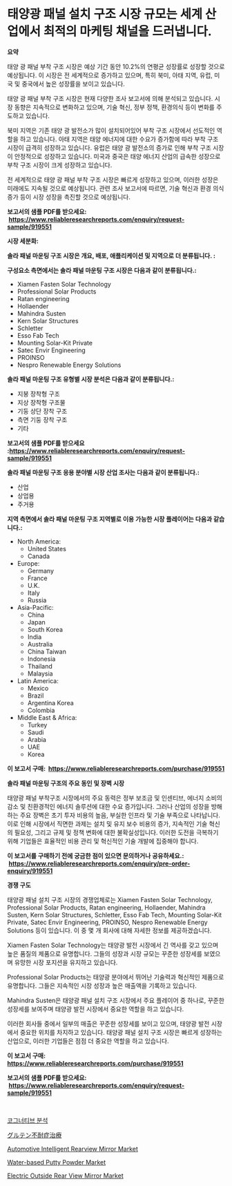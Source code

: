 <p><h1>태양광 패널 설치 구조 시장 규모는 세계 산업에서 최적의 마케팅 채널을 드러냅니다.</h1></p><p><strong>요약</strong></p>
<p><p>태양 광 패널 부착 구조 시장은 예상 기간 동안 10.2%의 연평균 성장률로 성장할 것으로 예상됩니다. 이 시장은 전 세계적으로 증가하고 있으며, 특히 북미, 아태 지역, 유럽, 미국 및 중국에서 높은 성장률을 보이고 있습니다. </p><p>태양 광 패널 부착 구조 시장은 현재 다양한 조사 보고서에 의해 분석되고 있습니다. 시장 동향은 지속적으로 변화하고 있으며, 기술 혁신, 정부 정책, 환경의식 등이 변화를 주도하고 있습니다. </p><p>북미 지역은 기존 태양 광 발전소가 많이 설치되어있어 부착 구조 시장에서 선도적인 역할을 하고 있습니다. 아태 지역은 태양 에너지에 대한 수요가 증가함에 따라 부착 구조 시장이 급격히 성장하고 있습니다. 유럽은 태양 광 발전소의 증가로 인해 부착 구조 시장이 안정적으로 성장하고 있습니다. 미국과 중국은 태양 에너지 산업의 급속한 성장으로 부착 구조 시장이 크게 성장하고 있습니다.</p><p>전 세계적으로 태양 광 패널 부착 구조 시장은 빠르게 성장하고 있으며, 이러한 성장은 미래에도 지속될 것으로 예상됩니다. 관련 조사 보고서에 따르면, 기술 혁신과 환경 의식 증가 등이 시장 성장을 촉진할 것으로 예상됩니다.</p></p>
<p><strong>보고서의 샘플 PDF를 받으세요: &nbsp;<a href="https://www.reliableresearchreports.com/enquiry/request-sample/919551">https://www.reliableresearchreports.com/enquiry/request-sample/919551</a></strong></p>
<p><strong>시장 세분화:</strong></p>
<p><strong> 솔라 패널 마운팅 구조 시장은 개요, 배포, 애플리케이션 및 지역으로 더 분류됩니다. :</strong></p>
<p><strong>구성요소 측면에서는 솔라 패널 마운팅 구조 시장은 다음과 같이 분류됩니다.:</strong></p>
<p><ul><li>Xiamen Fasten Solar Technology</li><li>Professional Solar Products</li><li>Ratan engineering</li><li>Hollaender</li><li>Mahindra Susten</li><li>Kern Solar Structures</li><li>Schletter</li><li>Esso Fab Tech</li><li>Mounting Solar-Kit Private</li><li>Satec Envir Engineering</li><li>PROINSO</li><li>Nespro Renewable Energy Solutions</li></ul></p>
<p><strong> 솔라 패널 마운팅 구조 유형별 시장 분석은 다음과 같이 분류됩니다.:</strong></p>
<p><ul><li>지붕 장착형 구조</li><li>지상 장착형 구조물</li><li>기둥 상단 장착 구조</li><li>측면 기둥 장착 구조</li><li>기타</li></ul></p>
<p><strong>보고서의 샘플 PDF를 받으세요 :<a href="https://www.reliableresearchreports.com/enquiry/request-sample/919551">https://www.reliableresearchreports.com/enquiry/request-sample/919551</a></strong></p>
<p><strong> 솔라 패널 마운팅 구조 응용 분야별 시장 산업 조사는 다음과 같이 분류됩니다.:</strong></p>
<p><ul><li>산업</li><li>상업용</li><li>주거용</li></ul></p>
<p><strong>지역 측면에서 솔라 패널 마운팅 구조 지역별로 이용 가능한 시장 플레이어는 다음과 같습니다.:</strong></p>
<p><ul>
    <li>
        North America:
        <ul>
            <li>United States</li>
            <li>Canada</li>
        </ul>
    </li>
    <li>
        Europe:
        <ul>
            <li>Germany</li>
            <li>France</li>
            <li>U.K.</li>
            <li>Italy</li>
            <li>Russia</li>
        </ul>
    </li>
    <li>
        Asia-Pacific:
        <ul>
            <li>China</li>
            <li>Japan</li>
            <li>South Korea</li>
            <li>India</li>
            <li>Australia</li>
            <li>China Taiwan</li>
            <li>Indonesia</li>
            <li>Thailand</li>
            <li>Malaysia</li>
        </ul>
    </li>
    <li>
        Latin America:
        <ul>
            <li>Mexico</li>
            <li>Brazil</li>
            <li>Argentina Korea</li>
            <li>Colombia</li>
        </ul>
    </li>
    <li>
        Middle East & Africa:
        <ul>
            <li>Turkey</li>
            <li>Saudi</li>
            <li>Arabia</li>
            <li>UAE</li>
            <li>Korea</li>
        </ul>
    </li>
    </ul></p>
<p><strong>이 보고서 구매: &nbsp;<a href="https://www.reliableresearchreports.com/purchase/919551">https://www.reliableresearchreports.com/purchase/919551</a></strong></p>
<p><strong>솔라 패널 마운팅 구조의 주요 동인 및 장벽 시장</strong></p>
<p><p>태양광 패널 부착구조 시장에서의 주요 동력은 정부 보조금 및 인센티브, 에너지 소비의 감소 및 친환경적인 에너지 솔루션에 대한 수요 증가입니다. 그러나 산업의 성장을 방해하는 주요 장벽은 초기 투자 비용의 높음, 부실한 인프라 및 기술 부족으로 나타납니다. 이로 인해 시장에서 직면한 과제는 설치 및 유지 보수 비용의 증가, 지속적인 기술 혁신의 필요성, 그리고 규제 및 정책 변화에 대한 불확실성입니다. 이러한 도전을 극복하기 위해 기업들은 효율적인 비용 관리 및 혁신적인 기술 개발에 집중해야 합니다.</p></p>
<p><strong>이 보고서를 구매하기 전에 궁금한 점이 있으면 문의하거나 공유하세요.: &nbsp;<a href="https://www.reliableresearchreports.com/enquiry/pre-order-enquiry/919551">https://www.reliableresearchreports.com/enquiry/pre-order-enquiry/919551</a></strong></p>
<p><strong>경쟁 구도</strong></p>
<p><p>태양광 패널 설치 구조 시장의 경쟁업체로는 Xiamen Fasten Solar Technology, Professional Solar Products, Ratan engineering, Hollaender, Mahindra Susten, Kern Solar Structures, Schletter, Esso Fab Tech, Mounting Solar-Kit Private, Satec Envir Engineering, PROINSO, Nespro Renewable Energy Solutions 등이 있습니다. 이 중 몇 개 회사에 대해 자세한 정보를 제공하겠습니다.</p><p>Xiamen Fasten Solar Technology는 태양광 발전 시장에서 긴 역사를 갖고 있으며 높은 품질의 제품으로 유명합니다. 그들의 성장과 시장 규모는 꾸준한 성장세를 보였으며 유망한 시장 포지션을 유지하고 있습니다.</p><p>Professional Solar Products는 태양광 분야에서 뛰어난 기술력과 혁신적인 제품으로 유명합니다. 그들은 지속적인 시장 성장과 높은 매출액을 기록하고 있습니다.</p><p>Mahindra Susten은 태양광 패널 설치 구조 시장에서 주요 플레이어 중 하나로, 꾸준한 성장세를 보여주며 태양광 발전 시장에서 중요한 역할을 하고 있습니다.</p><p>이러한 회사들 중에서 일부의 매출은 꾸준한 성장세를 보이고 있으며, 태양광 발전 시장에서 중요한 위치를 차지하고 있습니다. 태양광 패널 설치 구조 시장은 빠르게 성장하는 산업으로, 이러한 기업들은 점점 더 중요한 역할을 하고 있습니다.</p></p>
<p><strong>이 보고서 구매: &nbsp; <a href="https://www.reliableresearchreports.com/purchase/919551">https://www.reliableresearchreports.com/purchase/919551</a></strong></p>
<p><strong>보고서의 샘플 PDF를 받으세요: &nbsp;<a href="https://www.reliableresearchreports.com/enquiry/request-sample/919551">https://www.reliableresearchreports.com/enquiry/request-sample/919551</a></strong><strong></strong></p>
<p>&nbsp;</p>
<p><p><a href="https://github.com/laholand/Market-Research-Report-List-2/blob/main/5647605182955.md">코그너티브 분석</a></p><p><a href="https://github.com/mohamedbakry57/Market-Research-Report-List-2/blob/main/6113490182959.md">グルテン不耐症治療</a></p><p><a href="https://github.com/luckyshygirl/Market-Research-Report-List-3/blob/main/automotive-intelligent-rearview-mirror-market.md">Automotive Intelligent Rearview Mirror Market</a></p><p><a href="https://issuu.com/reportprime-2/docs/water-based-putty-powder-market-size-2030.pptx">Water-based Putty Powder Market</a></p><p><a href="https://github.com/markusgodoy/Market-Research-Report-List-2/blob/main/electric-outside-rear-view-mirror-market.md">Electric Outside Rear View Mirror Market</a></p></p>